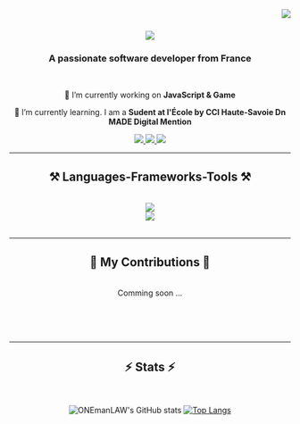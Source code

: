 <img align="right" src="https://visitor-badge.laobi.icu/badge?page_id=ONEmanLAW.ONEmanLAW" />

<h1 align="center">
    <img src="https://readme-typing-svg.herokuapp.com/?font=Righteous&size=35&center=true&color=F4D644&vCenter=true&width=500&height=70&duration=4000&lines=I'm+Hugo+Culot+👋;Student+Developer!;" />
</h1>

<h3 align="center">A passionate software developer from France</h3>

<br/>

<div align="center">
 
 🔭 I’m currently working on **JavaScript & Game**
 
 🌱 I’m currently learning. I am a **Sudent at l'École by CCI Haute-Savoie Dn MADE Digital Mention**


 </div>
 
<div align="center"> 
  <a href="mailto:hugoculot.dev@gmail.com">
    <img src="https://img.shields.io/badge/Gmail-333333?style=for-the-badge&logo=gmail&logoColor=red" />
  </a>
  <a href="https://linkedin.com/in/hugoculot-dev" target="_blank">
    <img src="https://img.shields.io/badge/LinkedIn-0077B5?style=for-the-badge&logo=linkedin&logoColor=white" target="_blank" />
  </a>
  <a href="https://hugo-culot.vercel.app" target="_blank">
     <img src="https://img.shields.io/badge/Portfolio-FF5722?style=for-the-badge&logo=todoist&logoColor=white" target="_blank" />
  </a>
</div>

 <hr/>
 
<h2 align="center">⚒️ Languages-Frameworks-Tools ⚒️</h2>
<br/>
<div align="center">
    <img src="https://skillicons.dev/icons?i=vscode,unity,figma,github,git,powershell,vercel"/>
    <br>
    <img src="https://skillicons.dev/icons?i=html,css,javascript,p5js,nodejs,vue,angular,vite,pinia,php,mysql,cs"/><br>
</div>

<br/>
<hr/>

<div align="center">
  <h2>🐍 My Contributions 🐍</h2>
  <br>
  Comming soon ... 
  
  <br/><br/><br/>
</div>

<hr/>

<h2 align="center">⚡ Stats ⚡</h2>
<br>
<div align=center>

![ONEmanLAW's GitHub stats](https://github-readme-stats.vercel.app/api?username=ONEmanLAW&show_icons=true&theme=gruvbox) 
[![Top Langs](https://github-readme-stats.vercel.app/api/top-langs/?username=ONEmanLAW&layout=pie)](https://github.com/ONEmanLAW/github-readme-stats)
  
</div>
